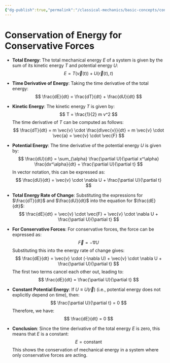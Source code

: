 ```yaml
---
{"dg-publish":true,"permalink":"/classical-mechanics/basic-concepts/conservation-of-energy-for-conservative-forces/"}
---
```




# Conservation of Energy for Conservative Forces

- **Total Energy**:
  The total mechanical energy $E$ of a system is given by the sum of its kinetic energy $T$ and potential energy $U$:
  $$
  E = T(\vec{v}(t)) + U(\vec{r}(t), t)
  $$

- **Time Derivative of Energy**:
  Taking the time derivative of the total energy:
  $$
  \frac{dE}{dt} = \frac{dT}{dt} + \frac{dU}{dt}
  $$

- **Kinetic Energy**:
  The kinetic energy $T$ is given by:
  $$
  T = \frac{1}{2} m v^2
  $$
  The time derivative of $T$ can be computed as follows:
  $$
  \frac{dT}{dt} = m \vec{v} \cdot \frac{d\vec{v}}{dt} = m \vec{v} \cdot \vec{a} = \vec{v} \cdot \vec{F}
  $$

- **Potential Energy**:
  The time derivative of the potential energy $U$ is given by:
  $$
  \frac{dU}{dt} = \sum_{\alpha} \frac{\partial U}{\partial x^\alpha} \frac{dx^\alpha}{dt} + \frac{\partial U}{\partial t}
  $$
  In vector notation, this can be expressed as:
  $$
  \frac{dU}{dt} = \vec{v} \cdot \nabla U + \frac{\partial U}{\partial t}
  $$

- **Total Energy Rate of Change**:
  Substituting the expressions for $\frac{dT}{dt}$ and $\frac{dU}{dt}$ into the equation for $\frac{dE}{dt}$:
  $$
  \frac{dE}{dt} = \vec{v} \cdot \vec{F} + \vec{v} \cdot \nabla U + \frac{\partial U}{\partial t}
  $$

- **For Conservative Forces**:
  For conservative forces, the force can be expressed as:
  $$
  \vec{F} = -\nabla U
  $$
  Substituting this into the energy rate of change gives:
  $$
  \frac{dE}{dt} = \vec{v} \cdot (-\nabla U) + \vec{v} \cdot \nabla U + \frac{\partial U}{\partial t}
  $$
  The first two terms cancel each other out, leading to:
  $$
  \frac{dE}{dt} = \frac{\partial U}{\partial t}
  $$

- **Constant Potential Energy**:
  If $U \equiv U(\vec{r})$ (i.e., potential energy does not explicitly depend on time), then:
  $$
  \frac{\partial U}{\partial t} = 0
  $$
  Therefore, we have:
  $$
  \frac{dE}{dt} = 0
  $$

- **Conclusion**:
  Since the time derivative of the total energy $E$ is zero, this means that $E$ is a constant:
  $$
  E = \text{constant}
  $$
  This shows the conservation of mechanical energy in a system where only conservative forces are acting.
